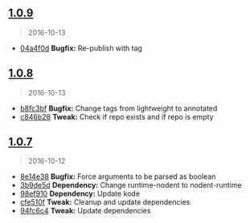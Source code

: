 <a name="1.0.9"></a>
## [1.0.9](https://github.com/simondegraeve/terbit/compare/v1.0.8...v1.0.9)
> 2016-10-13

* [04a4f0d](https://github.com/simondegraeve/terbit/commit/04a4f0d) **Bugfix:** Re-publish with tag

<a name="1.0.8"></a>
## [1.0.8](https://github.com/simondegraeve/terbit/compare/v1.0.7...v1.0.8)
> 2016-10-13

* [b8fc3bf](https://github.com/simondegraeve/terbit/commit/b8fc3bf) **Bugfix:** Change tags from lightweight to annotated
* [c846b28](https://github.com/simondegraeve/terbit/commit/c846b28) **Tweak:** Check if repo exists and if repo is empty

<a name="1.0.7"></a>
## [1.0.7](https://github.com/simondegraeve/terbit/compare/8e14e38...v1.0.7)
> 2016-10-12

* [8e14e38](https://github.com/simondegraeve/terbit/commit/8e14e38) **Bugfix:** Force arguments to be parsed as boolean
* [3b9de5d](https://github.com/simondegraeve/terbit/commit/3b9de5d) **Dependency:** Change runtime-nodent to nodent-runtime
* [98ef910](https://github.com/simondegraeve/terbit/commit/98ef910) **Dependency:** Update kode
* [cfe510f](https://github.com/simondegraeve/terbit/commit/cfe510f) **Tweak:** Cleanup and update dependencies
* [94fc6c4](https://github.com/simondegraeve/terbit/commit/94fc6c4) **Tweak:** Update dependencies

